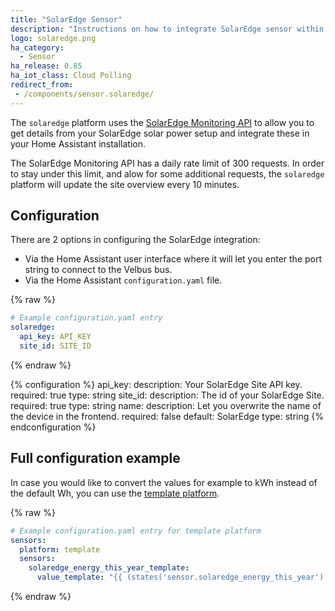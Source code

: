 ```yaml
---
title: "SolarEdge Sensor"
description: "Instructions on how to integrate SolarEdge sensor within Home Assistant."
logo: solaredge.png
ha_category:
  - Sensor
ha_release: 0.85
ha_iot_class: Cloud Polling
redirect_from:
 - /components/sensor.solaredge/
---
```


The `solaredge` platform uses the [SolarEdge Monitoring API](https://www.solaredge.com/sites/default/files/se_monitoring_api.pdf) to allow you to get details from your SolarEdge solar power setup and integrate these in your Home Assistant installation.

<div class='note'>

The SolarEdge Monitoring API has a daily rate limit of 300 requests. In order to stay under this limit, and alow for some additional requests, the `solaredge` platform will update the site overview every 10 minutes.

</div>

## Configuration

There are 2 options in configuring the SolarEdge integration:

- Via the Home Assistant user interface where it will let you enter the port string to connect to the Velbus bus.
- Via the Home Assistant `configuration.yaml` file.

{% raw %}
```yaml
# Example configuration.yaml entry
solaredge:
  api_key: API_KEY
  site_id: SITE_ID
```
{% endraw %}

{% configuration %}
api_key:
  description: Your SolarEdge Site API key.
  required: true
  type: string
site_id:
  description: The id of your SolarEdge Site.
  required: true
  type: string
name:
  description: Let you overwrite the name of the device in the frontend.
  required: false
  default: SolarEdge
  type: string
{% endconfiguration %}

## Full configuration example

In case you would like to convert the values for example to kWh instead of the default Wh, you can use the [template platform](/components/sensor.template/).

{% raw %}
```yaml
# Example configuration.yaml entry for template platform
sensors:
  platform: template
  sensors:
    solaredge_energy_this_year_template:
      value_template: "{{ (states('sensor.solaredge_energy_this_year') | float / 1000) | round(2) }}"
```
{% endraw %}
